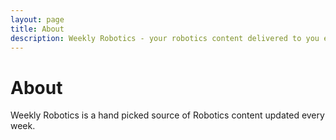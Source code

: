 ```yaml
---
layout: page
title: About
description: Weekly Robotics - your robotics content delivered to you every week.
---
```


# About

Weekly Robotics is a hand picked source of Robotics content updated every week.  



